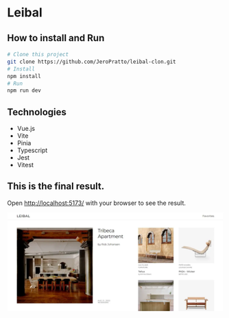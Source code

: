 # Leibal

## How to install and Run

```bash
# Clone this project
git clone https://github.com/JeroPratto/leibal-clon.git
# Install
npm install
# Run
npm run dev
```

## Technologies

- Vue.js
- Vite
- Pinia
- Typescript
- Jest
- Vitest

## This is the final result.

Open [http://localhost:5173/](http://localhost:5173/) with your browser to see the result.

![image of this project](/readmeImage/leibal.webp 'Leibal')
